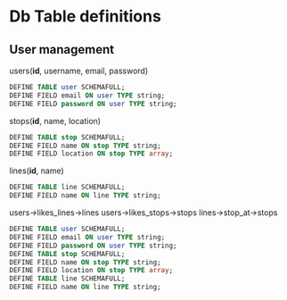 # Db Table definitions

## User management

users(__id__, username, email, password)

```sql
DEFINE TABLE user SCHEMAFULL;
DEFINE FIELD email ON user TYPE string;
DEFINE FIELD password ON user TYPE string;
```

stops(__id__, name, location)

```sql
DEFINE TABLE stop SCHEMAFULL;
DEFINE FIELD name ON stop TYPE string;
DEFINE FIELD location ON stop TYPE array;
```

lines(__id__, name)

```sql
DEFINE TABLE line SCHEMAFULL;
DEFINE FIELD name ON line TYPE string;
```

users->likes_lines->lines
users->likes_stops->stops
lines->stop_at->stops

```sql
DEFINE TABLE user SCHEMAFULL;
DEFINE FIELD email ON user TYPE string;
DEFINE FIELD password ON user TYPE string;
DEFINE TABLE stop SCHEMAFULL;
DEFINE FIELD name ON stop TYPE string;
DEFINE FIELD location ON stop TYPE array;
DEFINE TABLE line SCHEMAFULL;
DEFINE FIELD name ON line TYPE string;
```
